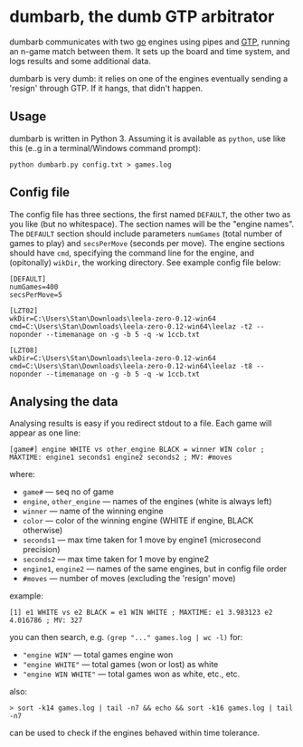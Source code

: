 # dumbarb, the dumb GTP arbitrator
dumbarb communicates with two [go](https://en.wikipedia.org/wiki/Go_(game)) engines using pipes and [GTP](https://www.lysator.liu.se/~gunnar/gtp/), running an n-game match between them.  It sets up the board and time system, and logs results and some additional data.

dumbarb is very dumb: it relies on one of the engines eventually sending a 'resign' through GTP. If it hangs, that didn't happen.

## Usage
dumbarb is written in Python 3. Assuming it is available as ``python``, use like this (e..g in a terminal/Windows command prompt):
```
python dumbarb.py config.txt > games.log
```
## Config file
The config file has three sections, the first named ``DEFAULT``, the other two as you like (but no whitespace). The section names will be the "engine names". The ``DEFAULT`` section should include parameters ``numGames`` (total number of games to play) and ``secsPerMove`` (seconds per move). The engine sections should have ``cmd``, specifying the command line for the engine, and (opitonally) ``wikDir``, the working directory. See example config file below:
```
[DEFAULT]
numGames=400
secsPerMove=5

[LZT02]
wkDir=C:\Users\Stan\Downloads\leela-zero-0.12-win64
cmd=C:\Users\Stan\Downloads\leela-zero-0.12-win64\leelaz -t2 --noponder --timemanage on -g -b 5 -q -w 1ccb.txt

[LZT08]
wkDir=C:\Users\Stan\Downloads\leela-zero-0.12-win64
cmd=C:\Users\Stan\Downloads\leela-zero-0.12-win64\leelaz -t8 --noponder --timemanage on -g -b 5 -q -w 1ccb.txt
```
## Analysing the data
Analysing results is easy if you redirect stdout to a file.  Each game will appear as one line:
```
[game#] engine WHITE vs other_engine BLACK = winner WIN color ; MAXTIME: engine1 seconds1 engine2 seconds2 ; MV: #moves
```

where:
* ``game#`` — seq no of game
* ``engine``, ``other_engine`` — names of the engines (white is always left)
* ``winner`` — name of the winning engine
* ``color`` — color of the winning engine (WHITE if engine, BLACK otherwise)
* ``seconds1`` — max time taken for 1 move by engine1 (microsecond precision)
* ``seconds2`` — max time taken for 1 move by engine2
* ``engine1``, ``engine2`` — names of the same engines, but in config file order
* ``#moves`` — number of moves (excluding the 'resign' move)

example:
```
[1] e1 WHITE vs e2 BLACK = e1 WIN WHITE ; MAXTIME: e1 3.983123 e2 4.016786 ; MV: 327
```
you can then search, e.g. ``(grep "..." games.log | wc -l)`` for:

* ``"engine WIN"`` — total games engine won
* ``"engine WHITE"`` — total games (won or lost) as white
* ``"engine WIN WHITE"`` — total games won as white, etc., etc.

also:
```
> sort -k14 games.log | tail -n7 && echo && sort -k16 games.log | tail -n7
```
can be used to check if the engines behaved within time tolerance.
